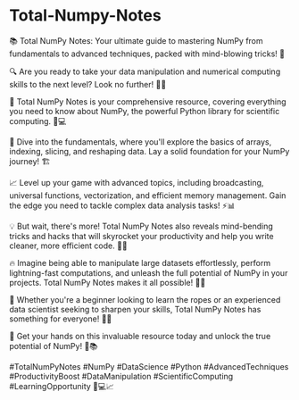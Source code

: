 # Total-Numpy-Notes

📚  Total NumPy Notes: Your ultimate guide to mastering NumPy from fundamentals to advanced techniques, packed with mind-blowing tricks! 🎉

🔍 Are you ready to take your data manipulation and numerical computing skills to the next level? Look no further! 💪🔢

🎯 Total NumPy Notes is your comprehensive resource, covering everything you need to know about NumPy, the powerful Python library for scientific computing. 🐍💻

📖 Dive into the fundamentals, where you'll explore the basics of arrays, indexing, slicing, and reshaping data. Lay a solid foundation for your NumPy journey! 🏗️

📈 Level up your game with advanced topics, including broadcasting, universal functions, vectorization, and efficient memory management. Gain the edge you need to tackle complex data analysis tasks! ⚡📊

💡 But wait, there's more! Total NumPy Notes also reveals mind-bending tricks and hacks that will skyrocket your productivity and help you write cleaner, more efficient code. 🎩💡

🔥 Imagine being able to manipulate large datasets effortlessly, perform lightning-fast computations, and unleash the full potential of NumPy in your projects. Total NumPy Notes makes it all possible! 🚀💥

🎉 Whether you're a beginner looking to learn the ropes or an experienced data scientist seeking to sharpen your skills, Total NumPy Notes has something for everyone! 💼🔬

🌟 Get your hands on this invaluable resource today and unlock the true potential of NumPy! 🌈📚

#TotalNumPyNotes #NumPy #DataScience #Python #AdvancedTechniques #ProductivityBoost #DataManipulation #ScientificComputing #LearningOpportunity 📖💻📈
